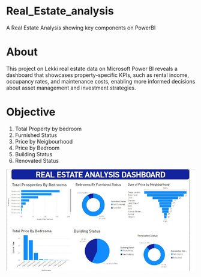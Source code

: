 # Real_Estate_analysis
A Real Estate Analysis showing key components on PowerBI

# About
This project on Lekki real estate data on Microsoft Power BI reveals a dashboard that showcases property-specific KPIs, such as rental income, occupancy rates, and maintenance costs, enabling more informed decisions about asset management and investment strategies.

# Objective

1. Total Property by bedroom
2. Furnished Status
3. Price by Neigbourhood
4. Price by Bedroom
5. Building Status
6. Renovated Status

![](https://github.com/BennydAnalyst/Real_Estate_analysis/blob/main/Real%20estate%20analysis%20Power%20Bi.jpeg)
